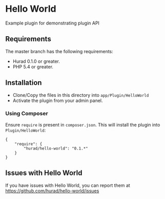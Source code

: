 # Hello World

Example plugin for demonstrating plugin API

## Requirements

The master branch has the following requirements:

* Hurad 0.1.0 or greater.
* PHP 5.4 or greater.

## Installation

* Clone/Copy the files in this directory into `app/Plugin/HelloWorld`
* Activate the plugin from your admin panel.

### Using Composer

Ensure `require` is present in `composer.json`. This will install the plugin into `Plugin/HelloWorld`:

```
{
    "require": {
        "hurad/hello-world": "0.1.*"
    }
}
```

## Issues with Hello World

If you have issues with Hello World, you can report them at https://github.com/hurad/hello-world/issues
